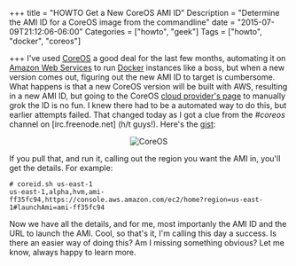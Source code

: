 +++
title = "HOWTO Get a New CoreOS AMI ID"
Description = "Determine the AMI ID for a CoreOS image from the commandline"
date = "2015-07-09T21:12:06-06:00"
Categories = ["howto", "geek"]
Tags = ["howto", "docker", "coreos"]

+++
I've used [CoreOS](https://coreos.com/) a good deal for the last few months, automating it on [Amazon Web Services](http://aws.amazon.com/) to run [Docker](https://www.docker.com/) instances like a boss, but when a new version comes out, figuring out the new AMI ID to target is cumbersome. What happens is that a new CoreOS version will be built with AWS, resulting in a new AMI ID, but going to the CoreOS [cloud provider's page](https://coreos.com/docs/running-coreos/cloud-providers/ec2/) to manually grok the ID is no fun. I knew there had to be a automated way to do this, but earlier attempts failed. That changed today as I got a clue from the <i>#coreos</i> channel on [irc.freenode.net] (h/t guys!). Here's the [gist](https://gist.github.com/philcryer/4a4ed1d0142af00a442c):
 
<!--more-->
<script src="https://gist.github.com/philcryer/4a4ed1d0142af00a442c.js"></script>

<div align="center"><img src="/2015/coreos-logo.png" border="0" alt="CoreOS"></div>

If you pull that, and run it, calling out the region you want the AMI in, you'll get the details. For example:

```
# coreid.sh us-east-1
us-east-1,alpha,hvm,ami-ff35fc94,https://console.aws.amazon.com/ec2/home?region=us-east-1#launchAmi=ami-ff35fc94
```

Now we have all the details, and for me, most importanly the AMI ID and the URL to launch the AMI. Cool, so that's it, I'm calling this day a success. Is there an easier way of doing this? Am I missing something obvious? Let me know, always happy to learn more.
